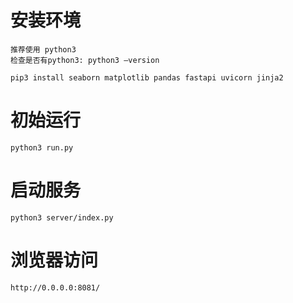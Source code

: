 # 安装环境

```
推荐使用 python3
检查是否有python3: python3 –version

pip3 install seaborn matplotlib pandas fastapi uvicorn jinja2
```

# 初始运行

```
python3 run.py
```

# 启动服务

```
python3 server/index.py
```

# 浏览器访问

```
http://0.0.0.0:8081/
```
